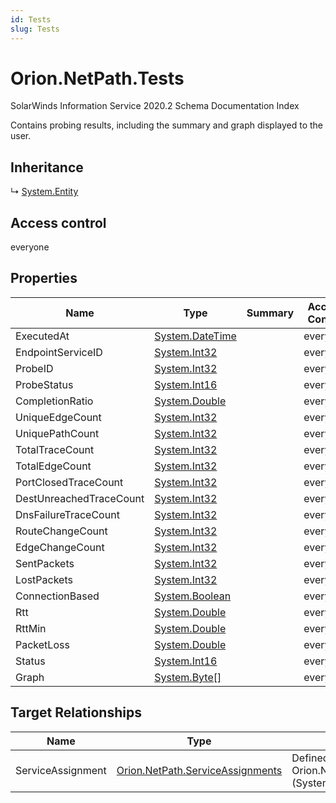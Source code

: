 ```yaml
---
id: Tests
slug: Tests
---
```


# Orion.NetPath.Tests

SolarWinds Information Service 2020.2 Schema Documentation Index

Contains probing results, including the summary and graph displayed to the user.

## Inheritance

↳ [System.Entity](./../System/Entity)

## Access control

everyone

## Properties

| Name | Type | Summary | Access Control |
| ------ | ------ | ------ | ------ |
| ExecutedAt | [System.DateTime](https://docs.microsoft.com/en-us/dotnet/api/system.datetime) |  | everyone |
| EndpointServiceID | [System.Int32](https://docs.microsoft.com/en-us/dotnet/api/system.int32) |  | everyone |
| ProbeID | [System.Int32](https://docs.microsoft.com/en-us/dotnet/api/system.int32) |  | everyone |
| ProbeStatus | [System.Int16](https://docs.microsoft.com/en-us/dotnet/api/system.int16) |  | everyone |
| CompletionRatio | [System.Double](https://docs.microsoft.com/en-us/dotnet/api/system.double) |  | everyone |
| UniqueEdgeCount | [System.Int32](https://docs.microsoft.com/en-us/dotnet/api/system.int32) |  | everyone |
| UniquePathCount | [System.Int32](https://docs.microsoft.com/en-us/dotnet/api/system.int32) |  | everyone |
| TotalTraceCount | [System.Int32](https://docs.microsoft.com/en-us/dotnet/api/system.int32) |  | everyone |
| TotalEdgeCount | [System.Int32](https://docs.microsoft.com/en-us/dotnet/api/system.int32) |  | everyone |
| PortClosedTraceCount | [System.Int32](https://docs.microsoft.com/en-us/dotnet/api/system.int32) |  | everyone |
| DestUnreachedTraceCount | [System.Int32](https://docs.microsoft.com/en-us/dotnet/api/system.int32) |  | everyone |
| DnsFailureTraceCount | [System.Int32](https://docs.microsoft.com/en-us/dotnet/api/system.int32) |  | everyone |
| RouteChangeCount | [System.Int32](https://docs.microsoft.com/en-us/dotnet/api/system.int32) |  | everyone |
| EdgeChangeCount | [System.Int32](https://docs.microsoft.com/en-us/dotnet/api/system.int32) |  | everyone |
| SentPackets | [System.Int32](https://docs.microsoft.com/en-us/dotnet/api/system.int32) |  | everyone |
| LostPackets | [System.Int32](https://docs.microsoft.com/en-us/dotnet/api/system.int32) |  | everyone |
| ConnectionBased | [System.Boolean](https://docs.microsoft.com/en-us/dotnet/api/system.boolean) |  | everyone |
| Rtt | [System.Double](https://docs.microsoft.com/en-us/dotnet/api/system.double) |  | everyone |
| RttMin | [System.Double](https://docs.microsoft.com/en-us/dotnet/api/system.double) |  | everyone |
| PacketLoss | [System.Double](https://docs.microsoft.com/en-us/dotnet/api/system.double) |  | everyone |
| Status | [System.Int16](https://docs.microsoft.com/en-us/dotnet/api/system.int16) |  | everyone |
| Graph | [System.Byte[]](https://docs.microsoft.com/en-us/dotnet/api/system.byte) |  | everyone |

## Target Relationships

| Name | Type | Notes |
| ------ | ------ | ------ |
| ServiceAssignment | [Orion.NetPath.ServiceAssignments](./../Orion.NetPath/ServiceAssignments) | Defined by relationship Orion.NetPath.ServiceAssignmentsReferencesTests (System.Reference) |


